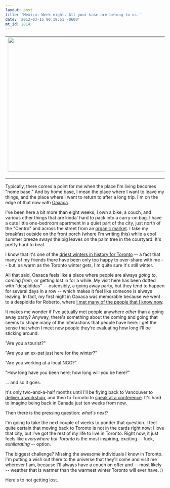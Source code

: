 ```yaml
---
layout: post
title: 'Mexico: Week eight. All your base are belong to us.'
date: '2012-03-15 00:19:51 -0600'
mt_id: 2814
---
```


<table style="width:auto;"><tr><td><a href="https://picasaweb.google.com/lh/photo/cb1WqmWhaBzE4Hy6ezNC9NMTjNZETYmyPJy0liipFm0?feat=embedwebsite"><img src="https://lh3.googleusercontent.com/-ucMiH3YG_fA/T1lAB-3-xCI/AAAAAAAAAd4/bK_5wyrB2vw/s640/Dying%2520maguey%2520at%2520Hierve%2520el%2520Agua.jpg" height="425" width="640" /></a></td></tr><tr><td style="font-family:arial,sans-serif; font-size:11px; text-align:right">From <a href="https://picasaweb.google.com/117798476913318184592/OaxacaMexico2012?authuser=0&feat=embedwebsite">Oaxaca, Mexico, 2012</a></td></tr></table>

Typically, there comes a point for me when the place I'm living becomes "home base." And by home base, I mean the place where I want to leave my things, and the place where I want to return to after a long trip. I'm on the edge of that now with [Oaxaca](http://www.phillipadsmith.com/tag/oaxaca).

I've been here a bit more than eight weeks, I own a bike, a couch, and various other things that are kinda' hard to pack into a carry-on bag. I have a cute little one-bedroom apartment in a quiet part of the city, just north of the "Centro" and across the street from an [organic market](http://www.planeta.com/ecotravel/mexico/oaxaca/pochotemercado.html). I take my breakfast outside on the front porch (where I'm writing this) while a cool summer breeze sways the big leaves on the palm tree in the courtyard. It's pretty hard to beat.

I know that it's one of the [driest winters in history for Toronto](http://www.thestar.com/news/article/777975--this-winter-was-the-driest-on-record) -- a fact that many of my friends there have been only too happy to over-share with me -- but, as warm as the Toronto winter gets, I'm quite sure it's still winter.

All that said, Oaxaca feels like a place where people are always _going to_, _coming from_, or getting lost in for a while. My visit here has been dotted with "despididas" -- ostensibly, a going away party, but they tend to happen for several days in a row -- which makes it feel like someone is always leaving. In fact, my first night in Oaxaca was memorable because we went to a despidida for Roberto, where [I met many of the people that I know now](http://www.phillipadsmith.com/2012/01/mexico-day-four-a-journey-to-oaxaca-de-juarez.html).

It makes me wonder if I've actually met people anywhere _other_ than a going away party? Anyway, there's something about the coming and going that seems to shape many of the interactions that people have here: I get the sense that when I meet new people they're evaluating how long I'll be sticking around.

"Are you a tourist?"

"Are you an ex-pat just here for the winter?"

"Are you working at a local NGO?"

"How long have you been here; how long will you be here?"

... and so it goes.

It's only two-and-a-half months until I'll be flying back to Vancouver to [deliver a workshop](http://thetyee.ca/About/MasterClass-PhillipSmith/), and then to Toronto to [speak at a conference](http://magnet.magazinescanada.ca/speakers/?speakerID=635). It's hard to imagine being back in Canada just ten weeks from now.

Then there is the pressing question: _what's next?_

I'm going to take the next couple of weeks to ponder that question. I feel quite certain that moving back to Toronto is not in the cards right now: I love that city, but I've got the rest of my life to live in Toronto. Right now, it just feels like _everywhere but Toronto_ is the most inspiring, exciting -- fuck, *exhilarating* -- option.

The biggest challenge? Missing the awesome individuals I know in Toronto. I'm putting a wish out there to the universe that they'll come and visit me wherever I am, because I'll always have a couch on offer and -- most likely -- weather that is warmer than the warmest winter Toronto will ever have.  :)

Here's to not getting lost.
